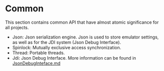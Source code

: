 # Common

This section contains common API that have almost atomic significance for all projects.

- Json: Json serialization engine. Json is used to store emulator settings, as well as for the JDI system (Json Debug Interface).
- Spinlock: Mutually exclusive access synchronization.
- Thread: Portable threads.
- Jdi: Json Debug Interface. More information can be found in [JsonDebugInteface.md](/Docs/EMU/JsonDebugInteface.md)
